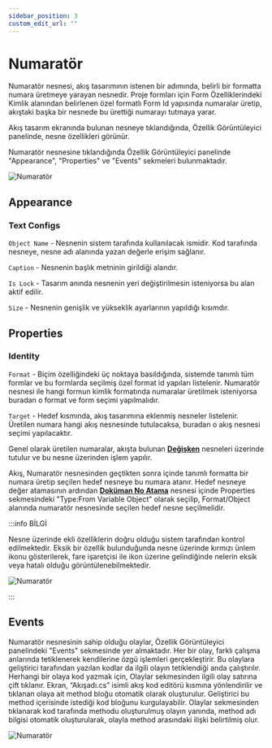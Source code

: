 ```yaml
---
sidebar_position: 3
custom_edit_url: ""
---
```


# Numaratör

Numaratör nesnesi, akış tasarımının istenen bir adımında, belirli bir formatta numara üretmeye yarayan nesnedir. Proje formları için Form Özelliklerindeki  Kimlik alanından belirlenen özel formatlı Form Id yapısında numaralar üretip, akıştaki başka bir nesnede bu ürettiği numarayı tutmaya yarar.

Akış tasarım ekranında bulunan nesneye tıklandığında, Özellik Görüntüleyici panelinde, nesne özellikleri görünür. 

Numaratör nesnesine tıklandığında Özellik Görüntüleyici panelinde "Appearance", "Properties" ve "Events" sekmeleri bulunmaktadır.

![Numaratör](https://docsbimser.blob.core.windows.net/imagecontainer/auto-uploadaf05117d-6229-4405-93cc-6128b7a3d6d9)

## Appearance

### Text Configs

`Object Name` - Nesnenin sistem tarafında kullanılacak ismidir. Kod tarafında nesneye, nesne adı alanında yazan değerle erişim sağlanır.

`Caption` - Nesnenin başlık metninin girildiği alandır.

`Is Lock` - Tasarım anında nesnenin yeri değiştirilmesin isteniyorsa bu alan aktif edilir.

`Size` - Nesnenin genişlik ve yükseklik ayarlarının yapıldığı kısımdır.

## Properties

### Identity

`Format` -   Biçim özelliğindeki üç noktaya basıldığında, sistemde tanımlı tüm formlar ve bu formlarda seçilmiş özel format id yapıları listelenir. Numaratör nesnesi ile hangi formun kimlik formatında numaralar üretilmek isteniyorsa buradan o format ve form seçimi yapılmalıdır.

`Target` -   Hedef kısmında, akış tasarımına eklenmiş nesneler listelenir. Üretilen numara hangi akış nesnesinde tutulacaksa, buradan o akış nesnesi seçimi yapılacaktır. 

Genel olarak üretilen numaralar, akışta bulunan **[Değişken](standart-flow-controls/Variable.md)** nesneleri üzerinde tutulur ve bu nesne üzerinden işlem yapılır. 

Akış, Numaratör nesnesinden geçtikten sonra içinde tanımlı formatta bir numara üretip seçilen hedef nesneye bu numara atanır. Hedef nesneye değer atamasının ardından **[Doküman No Atama](flow-document-controls/SetDocumentId.md)** nesnesi içinde Properties sekmesindeki "Type:From Variable Object" olarak seçilip, Format/Object alanında numaratör nesnesinde seçilen hedef nesne seçilmelidir.

:::info BİLGİ

Nesne üzerinde ekli özelliklerin doğru olduğu sistem tarafından kontrol edilmektedir. Eksik bir özellik bulunduğunda nesne üzerinde kırmızı ünlem ikonu gösterilerek, fare işaretçisi ile ikon üzerine gelindiğinde nelerin eksik veya hatalı olduğu görüntülenebilmektedir.

![Numaratör](https://docsbimser.blob.core.windows.net/imagecontainer/auto-upload11c00b2f-3128-4aac-a83d-0b4387d259f6)

:::

## Events

Numaratör nesnesinin sahip olduğu olaylar, Özellik Görüntüleyici panelindeki "Events" sekmesinde yer almaktadır. Her bir olay, farklı çalışma anlarında tetiklenerek kendilerine özgü işlemleri gerçekleştirir. Bu olaylara geliştirici tarafından yazılan kodlar da ilgili olayın tetiklendiği anda çalıştırılır. Herhangi bir olaya kod yazmak için, Olaylar sekmesinden ilgili olay satırına çift tıklanır. Ekran, “Akışadı.cs” isimli akış kod editörü kısmına yönlendirilir ve tıklanan olaya ait method bloğu otomatik olarak oluşturulur. Geliştirici bu method içerisinde istediği kod bloğunu kurgulayabilir. Olaylar sekmesinden tıklanarak kod tarafında methodu oluşturulmuş olayın yanında, method adı bilgisi otomatik oluşturularak, olayla method arasındaki ilişki belirtilmiş olur.

![Numaratör](https://docsbimser.blob.core.windows.net/imagecontainer/auto-upload7b72d6ca-b362-47f7-9e89-22f74850ecb7)